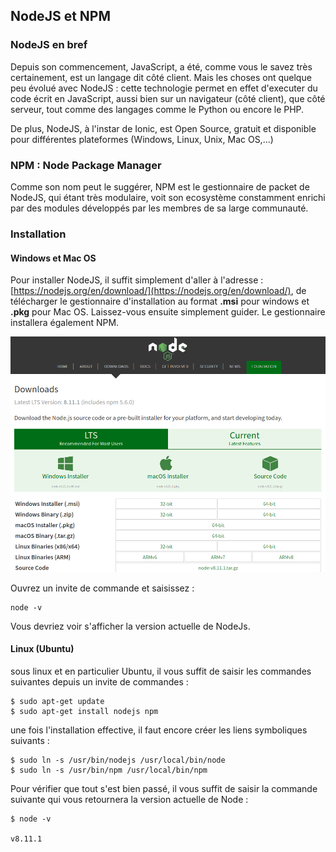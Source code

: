 ## NodeJS et NPM

### NodeJS en bref

Depuis son commencement, JavaScript, a été, comme vous le savez très certainement, est un langage dit côté client. Mais les choses ont quelque peu évolué avec NodeJS : cette technologie permet en effet d'executer du code écrit en JavaScript, aussi bien sur un navigateur \(côté client\), que côté serveur, tout comme des langages comme le Python ou encore le PHP.

De plus, NodeJS, à l'instar de Ionic, est Open Source, gratuit et disponible pour différentes plateformes \(Windows, Linux, Unix, Mac OS,...\)

### NPM : Node Package Manager

Comme son nom peut le suggérer, NPM est le gestionnaire de packet de NodeJS, qui étant très modulaire, voit son ecosystème  constamment enrichi par des modules développés par les membres de sa large communauté.

### Installation

#### Windows et Mac OS

Pour installer NodeJS, il suffit simplement d'aller à l'adresse : [https://nodejs.org/en/download/](https://nodejs.org/en/download/), de télécharger le gestionnaire d'installation au format **.msi** pour windows et **.pkg** pour Mac OS. Laissez-vous ensuite simplement guider. Le gestionnaire installera également NPM.

![](/assets/screen_install_nodejs_1.png)

Ouvrez un invite de commande et saisissez :

```
node -v
```

Vous devriez voir s'afficher la version actuelle de NodeJs.

#### Linux \(Ubuntu\)

sous linux et en particulier Ubuntu, il vous suffit de saisir les commandes suivantes depuis un invite de commandes :

```
$ sudo apt-get update
$ sudo apt-get install nodejs npm
```

une fois l'installation effective, il faut encore créer les liens symboliques suivants :

```
$ sudo ln -s /usr/bin/nodejs /usr/local/bin/node
$ sudo ln -s /usr/bin/npm /usr/local/bin/npm
```

Pour vérifier que tout s'est bien passé, il vous suffit de saisir la commande suivante qui vous retournera la version actuelle de Node :

```
$ node -v

v8.11.1
```



